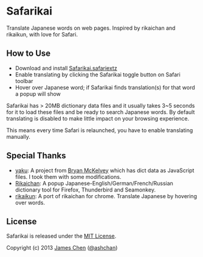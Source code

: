 # Safarikai

Translate Japanese words on web pages. Inspired by rikaichan and rikaikun, with love for Safari.

## How to Use

* Download and install [Safarikai.safariextz](http://bit.ly/safarikai-dl)
* Enable translating by clicking the Safarikai toggle button on Safari toolbar
* Hover over Japanese word; if Safarikai finds translation(s) for that word a popup will show

Safarikai has > 20MB dictionary data files and it usually takes 3~5 seconds for it to load these files and be ready to search Japanese words. By default translating is disabled to make little impact on your browsing experience.

This means every time Safari is relaunched, you have to enable translating manually.

## Special Thanks

* [yaku](https://code.google.com/p/yaku/): A project from [Bryan McKelvey](http://www.brymck.com/) which has dict data as JavaScript files. I took them with some modifications.
* [Rikaichan](http://www.polarcloud.com/rikaichan/): A popup Japanese-English/German/French/Russian dictionary tool for Firefox, Thunderbird and Seamonkey.
* [rikaikun](https://code.google.com/p/rikaikun): A port of rikaichan for chrome. Translate Japanese by hovering over words.

## License

Safarikai is released under the [MIT License](http://jameschen.mit-license.org/license.html).

Copyright (c) 2013 [James Chen](http://ashchan.com/) ([@ashchan](http://twitter.com/ashchan))
